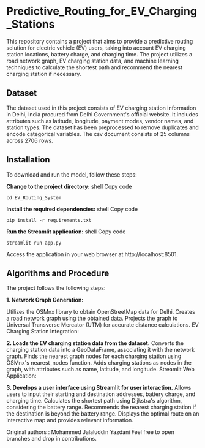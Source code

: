 # Predictive_Routing_for_EV_Charging_Stations

This repository contains a project that aims to provide a predictive routing solution for electric vehicle (EV) users, taking into account EV charging station locations, battery charge, and charging time. The project utilizes a road network graph, EV charging station data, and machine learning techniques to calculate the shortest path and recommend the nearest charging station if necessary.

## Dataset
The dataset used in this project consists of EV charging station information in Delhi, India procured from Delhi Government's official website. It includes attributes such as latitude, longitude, payment modes, vendor names, and station types. The dataset has been preprocessed to remove duplicates and encode categorical variables. The csv document consists of 25 columns across 2706 rows. 

## Installation
To download and run the model, follow these steps:



**Change to the project directory:**
shell
Copy code

```cd EV_Routing_System```

**Install the required dependencies:**
shell
Copy code

```pip install -r requirements.txt```

**Run the Streamlit application:**
shell
Copy code

```streamlit run app.py```

Access the application in your web browser at http://localhost:8501.

## Algorithms and Procedure
The project follows the following steps:

**1. Network Graph Generation:**

Utilizes the OSMnx library to obtain OpenStreetMap data for Delhi.
Creates a road network graph using the obtained data.
Projects the graph to Universal Transverse Mercator (UTM) for accurate distance calculations.
EV Charging Station Integration:

**2. Loads the EV charging station data from the dataset.**
Converts the charging station data into a GeoDataFrame, associating it with the network graph.
Finds the nearest graph nodes for each charging station using OSMnx's nearest_nodes function.
Adds charging stations as nodes in the graph, with attributes such as name, latitude, and longitude.
Streamlit Web Application:

**3. Develops a user interface using Streamlit for user interaction.**
Allows users to input their starting and destination addresses, battery charge, and charging time.
Calculates the shortest path using Dijkstra's algorithm, considering the battery range.
Recommends the nearest charging station if the destination is beyond the battery range.
Displays the optimal route on an interactive map and provides relevant information.

Original authors : Mohammed Jalaluddin Yazdani
Feel free to open branches and drop in contributions. 
